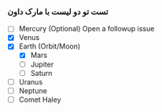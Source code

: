 ### تست تو دو لیست با مارک داون

- [ ] Mercury \(Optional) Open a followup issue
- [x] Venus
- [x] Earth (Orbit/Moon)
  + [x] Mars
  + [ ] Jupiter
  + [ ] Saturn
- [ ] Uranus
- [ ] Neptune
- [ ] Comet Haley
